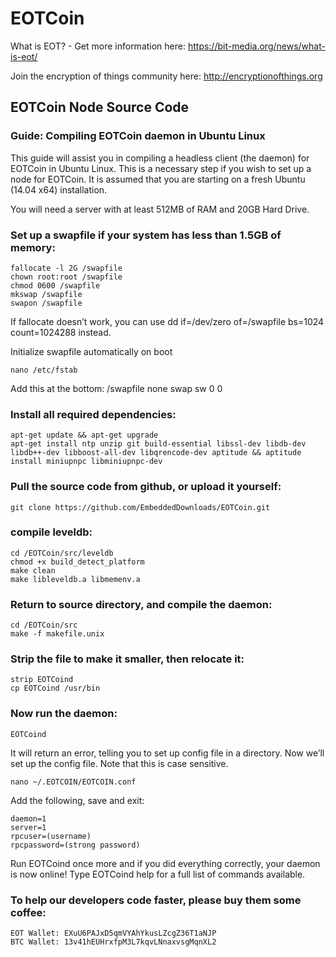 # EOTCoin
What is EOT? - Get more information here: 
https://bit-media.org/news/what-is-eot/

Join the encryption of things community here:
http://encryptionofthings.org

## EOTCoin Node Source Code

### Guide: Compiling EOTCoin daemon in Ubuntu Linux

This guide will assist you in compiling a headless client (the daemon) for EOTCoin in Ubuntu Linux. This is a necessary step if you wish to set up a node for EOTCoin. It is assumed that you are starting on a fresh Ubuntu (14.04 x64) installation.

You will need a server with at least 512MB of RAM and 20GB Hard Drive. 

### Set up a swapfile if your system has less than 1.5GB of memory:

    fallocate -l 2G /swapfile
    chown root:root /swapfile
    chmod 0600 /swapfile
    mkswap /swapfile
    swapon /swapfile

If fallocate doesn’t work, you can use
     dd if=/dev/zero of=/swapfile bs=1024 count=1024288
instead.

Initialize swapfile automatically on boot

    nano /etc/fstab
Add this at the bottom: /swapfile none swap sw 0 0

### Install all required dependencies:

    apt-get update && apt-get upgrade
    apt-get install ntp unzip git build-essential libssl-dev libdb-dev libdb++-dev libboost-all-dev libqrencode-dev aptitude && aptitude install miniupnpc libminiupnpc-dev

### Pull the source code from github, or upload it yourself:
    git clone https://github.com/EmbeddedDownloads/EOTCoin.git

### compile leveldb:
    cd /EOTCoin/src/leveldb
    chmod +x build_detect_platform
    make clean
    make libleveldb.a libmemenv.a

### Return to source directory, and compile the daemon:

    cd /EOTCoin/src
    make -f makefile.unix

### Strip the file to make it smaller, then relocate it:

    strip EOTCoind
    cp EOTCoind /usr/bin

### Now run the daemon:

    EOTCoind

It will return an error, telling you to set up config file in a directory. Now we’ll set up the config file. Note that this is case sensitive.

    nano ~/.EOTCOIN/EOTCOIN.conf

Add the following, save and exit:

    daemon=1
    server=1
    rpcuser=(username)
    rpcpassword=(strong password)

Run EOTCoind once more and if you did everything correctly, your daemon is now online! Type EOTCoind help for a full list of commands available. 

### To help our developers code faster, please buy them some coffee:
    EOT Wallet: EXuU6PAJxD5qmVYAhYkusLZcgZ36T1aNJP
    BTC Wallet: 13v41hEUHrxfpM3L7kqvLNnaxvsgMqnXL2
